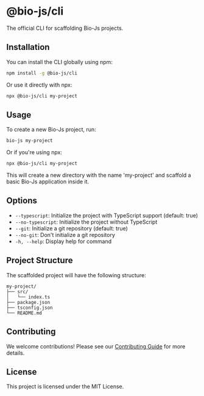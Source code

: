 # @bio-js/cli

The official CLI for scaffolding Bio-Js projects.

## Installation

You can install the CLI globally using npm:

```bash
npm install -g @bio-js/cli
```

Or use it directly with npx:

```bash
npx @bio-js/cli my-project
```

## Usage

To create a new Bio-Js project, run:

```bash
bio-js my-project
```

Or if you're using npx:

```bash
npx @bio-js/cli my-project
```

This will create a new directory with the name 'my-project' and scaffold a basic Bio-Js application inside it.

## Options

- `--typescript`: Initialize the project with TypeScript support (default: true)
- `--no-typescript`: Initialize the project without TypeScript
- `--git`: Initialize a git repository (default: true)
- `--no-git`: Don't initialize a git repository
- `-h, --help`: Display help for command

## Project Structure

The scaffolded project will have the following structure:

```
my-project/
├── src/
│   └── index.ts
├── package.json
├── tsconfig.json
└── README.md
```

## Contributing

We welcome contributions! Please see our [Contributing Guide](CONTRIBUTING.md) for more details.

## License

This project is licensed under the MIT License.
